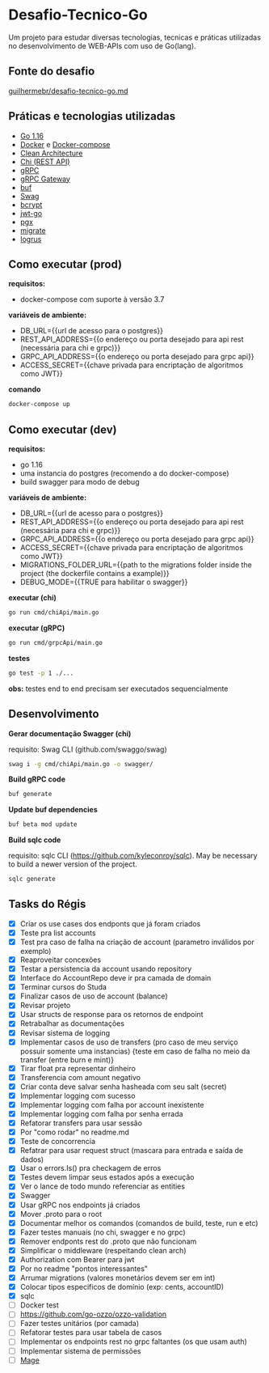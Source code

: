 # Desafio-Tecnico-Go
Um projeto para estudar diversas tecnologias, tecnicas e práticas utilizadas no desenvolvimento de WEB-APIs com uso de Go(lang).

## Fonte do desafio
[guilhermebr/desafio-tecnico-go.md](https://gist.github.com/guilhermebr/fb0d5896d76634703d385a4c68b730d8)

## Práticas e tecnologias utilizadas
- [Go 1.16](https://golang.org/)
- [Docker](https://docs.docker.com/get-started/) e [Docker-compose](https://docs.docker.com/get-started/08_using_compose/)
- [Clean Architecture](https://blog.cleancoder.com/uncle-bob/2012/08/13/the-clean-architecture.html)
- [Chi (REST API)](https://github.com/go-chi/chi)
- [gRPC](https://grpc.io/docs/languages/go/quickstart/)
- [gRPC Gateway](https://github.com/grpc-ecosystem/grpc-gateway)
- [buf](https://docs.buf.build/)
- [Swag](https://github.com/swaggo/swag)
- [bcrypt](https://pkg.go.dev/golang.org/x/crypto/bcrypt)
- [jwt-go](https://github.com/dgrijalva/jwt-go)
- [pgx](https://github.com/jackc/pgx)
- [migrate](https://github.com/golang-migrate/migrate)
- [logrus](https://github.com/sirupsen/logrus)

## Como executar (prod)
**requisitos:**
- docker-compose com suporte à versão 3.7

**variáveis de ambiente:**
- DB_URL={{url de acesso para o postgres}}
- REST_API_ADDRESS={{o endereço ou porta desejado para api rest (necessária para chi e grpc)}}
- GRPC_API_ADDRESS={{o endereço ou porta desejado para grpc api}}
- ACCESS_SECRET={{chave privada para encriptação de algoritmos como JWT}}

**comando**
```bash
docker-compose up
```

## Como executar (dev)
**requisitos:**
- go 1.16
- uma instancia do postgres (recomendo a do docker-compose)
- build swagger para modo de debug

**variáveis de ambiente:**
- DB_URL={{url de acesso para o postgres}}
- REST_API_ADDRESS={{o endereço ou porta desejado para api rest (necessária para chi e grpc)}}
- GRPC_API_ADDRESS={{o endereço ou porta desejado para grpc api}}
- ACCESS_SECRET={{chave privada para encriptação de algoritmos como JWT}}
- MIGRATIONS_FOLDER_URL={{path to the migrations folder inside the project (the dockerfile contains a example)}}
- DEBUG_MODE={{TRUE para habilitar o swagger}}

**executar (chi)**

```bash
go run cmd/chiApi/main.go
```

**executar (gRPC)**
```bash
go run cmd/grpcApi/main.go
```

**testes**
```bash
go test -p 1 ./...
```
__obs:__ testes end to end precisam ser executados sequencialmente

## Desenvolvimento

**Gerar documentação Swagger (chi)**

requisito: Swag CLI (github.com/swaggo/swag)

```bash
swag i -g cmd/chiApi/main.go -o swagger/
```

**Build gRPC code**
```bash
buf generate
```

**Update buf dependencies**
```bash
buf beta mod update
```

**Build sqlc code**

requisito: sqlc CLI (https://github.com/kyleconroy/sqlc). May be necessary to build a newer version of the project.

```bash
sqlc generate
```

## Tasks do Régis
- [x] Criar os use cases dos endponts que já foram criados
- [x] Teste pra list accounts
- [x] Test pra caso de falha na criação de account (parametro inválidos por exemplo)
- [x] Reaproveitar concexões
- [x] Testar a persistencia da account usando repository
- [x] Interface do AccountRepo deve ir pra camada de domain
- [x] Terminar cursos do Studa
- [x] Finalizar casos de uso de account (balance)
- [x] Revisar projeto
- [x] Usar structs de response para os retornos de endpoint
- [x] Retrabalhar as documentações
- [x] Revisar sistema de logging
- [x] Implementar casos de uso de transfers (pro caso de meu serviço possuir somente uma instancias) {teste em caso de falha no meio da transfer (entre burn e mint)}
- [x] Tirar float pra representar dinheiro
- [x] Transferencia com amount negativo
- [x] Criar conta deve salvar senha hasheada com seu salt (secret)
- [x] Implementar logging com sucesso
- [x] Implementar logging com falha por account inexistente
- [x] Implementar logging com falha por senha errada
- [x] Refatorar transfers para usar sessão
- [x] Por "como rodar" no readme.md
- [x] Teste de concorrencia
- [x] Refatrar para usar request struct (mascara para entrada e saída de dados)
- [x] Usar o errors.Is() pra checkagem de erros
- [x] Testes devem limpar seus estados após a execução
- [x] Ver o lance de todo mundo referenciar as entities
- [x] Swagger
- [x] Usar gRPC nos endpoints já criados
- [x] Mover .proto para o root
- [x] Documentar melhor os comandos (comandos de build, teste, run e etc)
- [x] Fazer testes manuais (no chi, swagger e no grpc)
- [x] Remover endponts rest do .proto que não funcionam
- [x] Simplificar o middleware (respeitando clean arch)
- [x] Authorization com Bearer para jwt
- [x] Por no readme "pontos interessantes"
- [x] Arrumar migrations (valores monetários devem ser em int)
- [x] Colocar tipos especificos de domínio (exp: cents, accountID)
- [x] sqlc
- [ ] Docker test
- [ ] https://github.com/go-ozzo/ozzo-validation
- [ ] Fazer testes unitários (por camada)
- [ ] Refatorar testes para usar tabela de casos
- [ ] Implementar os endpoints rest no grpc faltantes (os que usam auth)
- [ ] Implementar sistema de permissões
- [ ] [Mage](https://magefile.org/)
